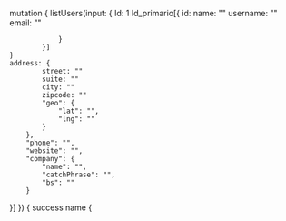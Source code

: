 mutation {
	listUsers(input: {
			Id: 1
			Id_primario[{
					id: 
                    name: ""
					username: ""
					email: ""

				}
			}]
	}
	address: {
			street: ""
			suite: ""
			city: ""
			zipcode: ""
			"geo": {
				"lat": "",
				"lng": ""
			}
		},
		"phone": "",
		"website": "",
		"company": {
			"name": "",
			"catchPhrase": "",
			"bs": ""
		}
}]
}) {
	success
	name {
